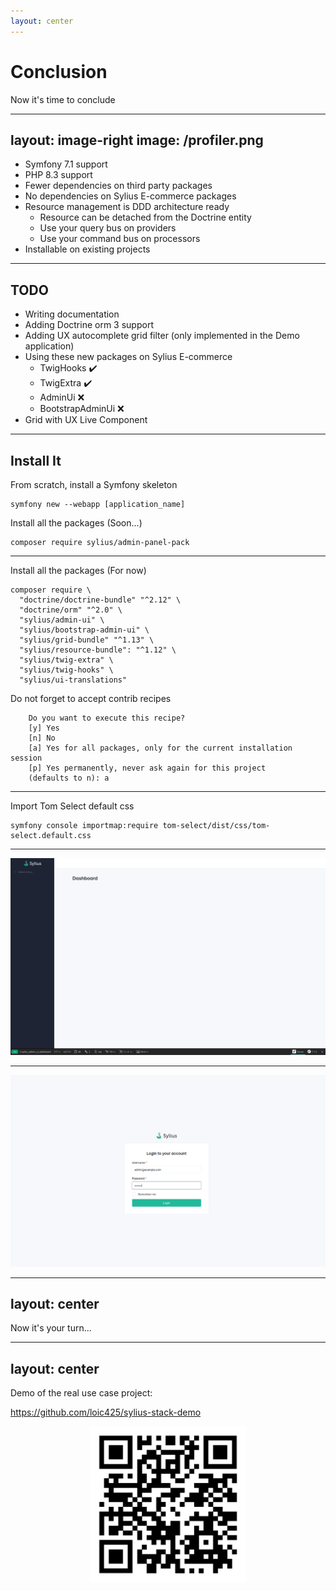 ```yaml
---
layout: center
---
```


# Conclusion

Now it's time to conclude

---
layout: image-right
image: /profiler.png
---

<v-clicks>

- Symfony 7.1 support
- PHP 8.3 support
- Fewer dependencies on third party packages
- No dependencies on Sylius E-commerce packages
- Resource management is DDD architecture ready
    - Resource can be detached from the Doctrine entity
    - Use your query bus on providers
    - Use your command bus on processors
- Installable on existing projects  

</v-clicks>

---

## TODO

<v-clicks>

- Writing documentation
- Adding Doctrine orm 3 support
- Adding UX autocomplete grid filter (only implemented in the Demo application)
- Using these new packages on Sylius E-commerce 
  - TwigHooks ✔️
  - TwigExtra ✔️
  - AdminUi ❌
  - BootstrapAdminUi ❌
- Grid with UX Live Component

</v-clicks>

---

## Install It

From scratch, install a Symfony skeleton

```shell
symfony new --webapp [application_name]
```

Install all the packages (Soon...)

```shell
composer require sylius/admin-panel-pack
```

---

Install all the packages (For now)  

```shell
composer require \
  "doctrine/doctrine-bundle" "^2.12" \
  "doctrine/orm" "^2.0" \
  "sylius/admin-ui" \
  "sylius/bootstrap-admin-ui" \
  "sylius/grid-bundle" "^1.13" \
  "sylius/resource-bundle": "^1.12" \
  "sylius/twig-extra" \
  "sylius/twig-hooks" \
  "sylius/ui-translations"
```

Do not forget to accept contrib recipes

```shell {4}
    Do you want to execute this recipe?
    [y] Yes
    [n] No
    [a] Yes for all packages, only for the current installation session
    [p] Yes permanently, never ask again for this project
    (defaults to n): a
```

---

Import Tom Select default css

```shell
symfony console importmap:require tom-select/dist/css/tom-select.default.css
```

---

<img src="/enjoy.png"/>

---

<img src="/admin_login.png"/>


---
layout: center
---

Now it's your turn...

---
layout: center
---

Demo of the real use case project:

https://github.com/loic425/sylius-stack-demo
<div align="center">
<img src="/demo_link.png" width="250"/>
</div>
